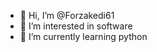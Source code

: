- 👋 Hi, I’m @Forzakedi61
- 👀 I’m interested in software
- 🌱 I’m currently learning python


<!---
Forzakedi61/Forzakedi61 is a ✨ special ✨ repository because its `README.md` (this file) appears on your GitHub profile.
You can click the Preview link to take a look at your changes.
--->
